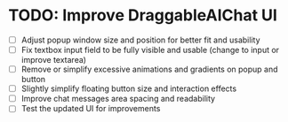 # TODO: Improve DraggableAIChat UI

- [ ] Adjust popup window size and position for better fit and usability
- [ ] Fix textbox input field to be fully visible and usable (change to input or improve textarea)
- [ ] Remove or simplify excessive animations and gradients on popup and button
- [ ] Slightly simplify floating button size and interaction effects
- [ ] Improve chat messages area spacing and readability
- [ ] Test the updated UI for improvements
